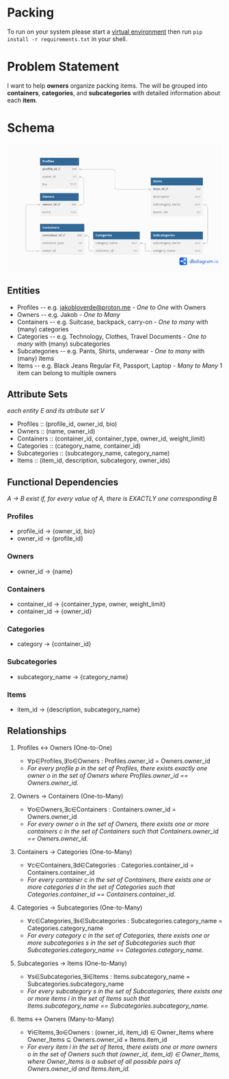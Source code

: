 # Packing
To run on your system please start a [virtual environment](https://docs.python.org/3/library/venv.html)
then run `pip install -r requirements.txt` in your shell. 

# Problem Statement
I want to help **owners** organize packing items.
The will be grouped into **containers**, **categories**, and **subcategories** with detailed information about each **item**.

# Schema 
![Diagram of the Schema below](packing.png)
## Entities
* Profiles -- e.g. jakobloverde@proton.me - _One to One_ with Owners
* Owners -- e.g. Jakob - _One to Many_
* Containers -- e.g. Suitcase, backpack, carry-on - _One to many_ with (many) categories
* Categories -- e.g. Technology, Clothes, Travel Documents - _One to many_ with (many) subcategories 
* Subcategories -- e.g. Pants, Shirts, underwear - _One to many_ with (many) items
* Items -- e.g. Black Jeans Regular Fit, Passport, Laptop - _Many to Many_ 1 item can belong to multiple owners

## Attribute Sets
_each entity E and its atribute set V_
* Profiles :: (profile_id, owner_id, bio)
* Owners :: (name, owner_id)
* Containers :: (container_id, container_type, owner_id, weight_limit)
* Categories :: (category_name, container_id)
* Subcategories :: (subcategory_name, category_name)
* Items :: (item_id, description, subcategory, owner_ids)

## Functional Dependencies
_A -> B exist if, for every value of A, there is EXACTLY one corresponding B_
### Profiles
* profile_id -> {owner_id, bio} 
* owner_id -> {profile_id}
### Owners
* owner_id -> {name}
### Containers
* container_id -> {container_type, owner, weight_limit}
* container_id -> {owner_id}
### Categories
* category -> {container_id}
### Subcategories
* subcategory_name -> {category_name}
### Items
* item_id -> {description, subcategory_name}

## Relationships
1. Profiles <-> Owners (One-to-One)
   * ∀p∈Profiles,∃!o∈Owners : Profiles.owner_id = Owners.owner_id
   * _For every profile p in the set of Profiles, there exists exactly one owner o in the set of Owners where Profiles.owner_id == Owners.owner_id._

2. Owners -> Containers (One-to-Many)
   * ∀o∈Owners,∃c∈Containers : Containers.owner_id = Owners.owner_id
   * _For every owner o in the set of Owners, there exists one or more containers c in the set of Containers such that Containers.owner_id == Owners.owner_id._

3. Containers -> Categories (One-to-Many)
   * ∀c∈Containers,∃d∈Categories : Categories.container_id = Containers.container_id
   * _For every container c in the set of Containers, there exists one or more categories d in the set of Categories such that Categories.container_id == Containers.container_id._

4. Categories -> Subcategories (One-to-Many)
   * ∀c∈Categories,∃s∈Subcategories : Subcategories.category_name = Categories.category_name
   * _For every category c in the set of Categories, there exists one or more subcategories s in the set of Subcategories such that Subcategories.category_name == Categories.category_name._

5. Subcategories -> Items (One-to-Many)
   * ∀s∈Subcategories,∃i∈Items : Items.subcategory_name = Subcategories.subcategory_name
   * _For every subcategory s in the set of Subcategories, there exists one or more items i in the set of Items such that Items.subcategory_name == Subcategories.subcategory_name._

6. Items <-> Owners (Many-to-Many)
   * ∀i∈Items,∃o∈Owners : (owner_id, item_id) ∈ Owner_Items where Owner_Items ⊆ Owners.owner_id × Items.item_id
   * _For every item i in the set of Items, there exists one or more owners o in the set of Owners such that (owner_id, item_id) ∈ Owner_Items, where Owner_Items is a subset of all possible pairs of Owners.owner_id and Items.item_id._
